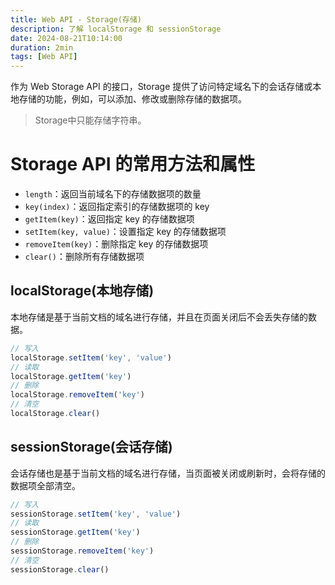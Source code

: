 ```yaml
---
title: Web API - Storage(存储)
description: 了解 localStorage 和 sessionStorage
date: 2024-08-21T10:14:00
duration: 2min
tags: [Web API]
---
```


作为 Web Storage API 的接口，Storage 提供了访问特定域名下的会话存储或本地存储的功能，例如，可以添加、修改或删除存储的数据项。

> Storage中只能存储字符串。

# Storage API 的常用方法和属性

- `length`：返回当前域名下的存储数据项的数量
- `key(index)`：返回指定索引的存储数据项的 key
- `getItem(key)`：返回指定 key 的存储数据项
- `setItem(key, value)`：设置指定 key 的存储数据项
- `removeItem(key)`：删除指定 key 的存储数据项
- `clear()`：删除所有存储数据项

## localStorage(本地存储)

本地存储是基于当前文档的域名进行存储，并且在页面关闭后不会丢失存储的数据。

```ts twoslash
// 写入
localStorage.setItem('key', 'value')
// 读取
localStorage.getItem('key')
// 删除
localStorage.removeItem('key')
// 清空
localStorage.clear()
```

## sessionStorage(会话存储)

会话存储也是基于当前文档的域名进行存储，当页面被关闭或刷新时，会将存储的数据项全部清空。

```ts twoslash
// 写入
sessionStorage.setItem('key', 'value')
// 读取
sessionStorage.getItem('key')
// 删除
sessionStorage.removeItem('key')
// 清空
sessionStorage.clear()
```
